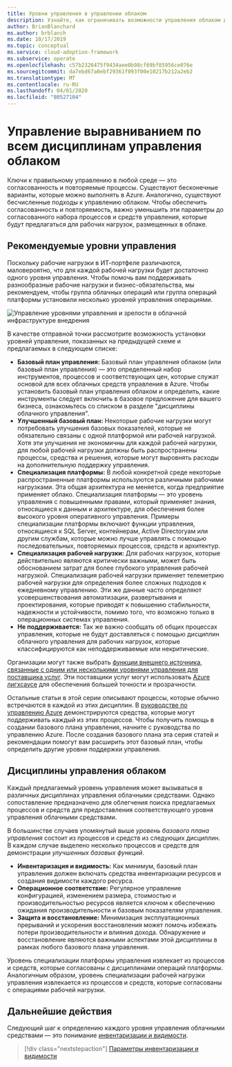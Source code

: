 ```yaml
---
title: Уровни управления в управлении облаком
description: Узнайте, как ограничивать возможности управления облаком для обеспечения единообразного набора процессов и средств, которые можно предложить для рабочих нагрузок, размещенных в облаке.
author: BrianBlanchard
ms.author: brblanch
ms.date: 10/17/2019
ms.topic: conceptual
ms.service: cloud-adoption-framework
ms.subservice: operate
ms.openlocfilehash: c57b2326475f9434aee0b98cf69bf85956ce076e
ms.sourcegitcommit: da7ebd67a0ebf29361f093f00e10217b212a2eb2
ms.translationtype: MT
ms.contentlocale: ru-RU
ms.lasthandoff: 04/01/2020
ms.locfileid: "80527104"
---
```

# <a name="management-leveling-across-cloud-management-disciplines"></a>Управление выравниванием по всем дисциплинам управления облаком

Ключи к правильному управлению в любой среде — это согласованность и повторяемые процессы. Существуют бесконечные варианты, которые можно выполнять в Azure. Аналогично, существуют бесчисленные подходы к управлению облаком. Чтобы обеспечить согласованность и повторяемость, важно уменьшить эти параметры до согласованного набора процессов и средств управления, которые будут предлагаться для рабочих нагрузок, размещенных в облаке.

## <a name="suggested-management-levels"></a>Рекомендуемые уровни управления

Поскольку рабочие нагрузки в ИТ-портфеле различаются, маловероятно, что для каждой рабочей нагрузки будет достаточно одного уровня управления. Чтобы помочь вам поддерживать разнообразные рабочие нагрузки и бизнес-обязательства, мы рекомендуем, чтобы группа облачных операций или группа операций платформы установили несколько уровней управления операциями.

![Управление уровнями управления и зрелости в облачной инфраструктуре внедрения](../../_images/manage/cloud-management-maturity.png)

В качестве отправной точки рассмотрите возможность установки уровней управления, показанных на предыдущей схеме и предлагаемых в следующем списке:

- **Базовый план управления:** Базовый план управления облаком (или базовый план управления) — это определенный набор инструментов, процессов и соответствующих цен, которые служат основой для всех облачных средств управления в Azure. Чтобы установить базовый план управления облаком и определить, какие инструменты следует включить в базовое предложение для вашего бизнеса, ознакомьтесь со списком в разделе "дисциплины облачного управления".
- **Улучшенный базовый план:** Некоторые рабочие нагрузки могут потребовать улучшения базовых показателей, которые не обязательно связаны с одной платформой или рабочей нагрузкой. Хотя эти улучшения не экономичны для каждой рабочей нагрузки, для любой рабочей нагрузки должны быть распространены процессы, средства и решения, которые могут выровнять расходы на дополнительную поддержку управления.
- **Специализация платформы:** В любой конкретной среде некоторые распространенные платформы используются различными рабочими нагрузками. Эта общая архитектура не меняется, когда предприятие применяет облако. Специализация платформы — это уровень управления с повышенными правами, который применяет знания, относящиеся к данным и архитектуре, для обеспечения более высокого уровня оперативного управления. Примеры специализации платформы включают функции управления, относящиеся к SQL Server, контейнерам, Active Directoryам или другим службам, которые можно лучше управлять с помощью последовательных, повторяемых процессов, средств и архитектур.
- **Специализация рабочей нагрузки:** Для рабочих нагрузок, которые действительно являются критически важными, может быть обоснованием затрат для более глубокого управления рабочей нагрузкой. Специализация рабочей нагрузки применяет телеметрию рабочей нагрузки для определения более сложных подходов к ежедневному управлению. Эти же данные часто определяют усовершенствования автоматизации, развертывания и проектирования, которые приводят к повышению стабильности, надежности и устойчивости, помимо того, что возможно только в операционных системах управления.
- **Не поддерживается:** Так же важно сообщать об общих процессах управления, которые не будут доставляться с помощью дисциплин облачного управления для рабочих нагрузок, которые классифицируются как неподдерживаемые или некритические.

Организации могут также выбрать [функции внешнего источника, связанные с одним или несколькими уровнями управления для поставщика услуг](https://www.microsoft.com/cloud-adoption-framework-offers?ot=manage). Эти поставщики услуг могут использовать [Azure лигхсаусе](https://azure.com/lighthouse) для обеспечения большей точности и прозрачности.

Остальные статьи в этой серии описывают процессы, которые обычно встречаются в каждой из этих дисциплин.
В [руководстве по управлению Azure](../azure-management-guide/index.md) демонстрируются средства, которые могут поддерживать каждый из этих процессов. Чтобы получить помощь в создании базового плана управления, начните с руководства по управлению Azure. После создания базового плана эта серия статей и рекомендации помогут вам расширить этот базовый план, чтобы определить другие уровни поддержки управления.

## <a name="cloud-management-disciplines"></a>Дисциплины управления облаком

Каждый предлагаемый уровень управления может вызываться в различных дисциплинах управления облачными средствами. Однако сопоставление предназначено для облегчения поиска предлагаемых процессов и средств для предоставления соответствующего уровня управления облачными средствами.

В большинстве случаев упомянутый выше *уровень базового плана управления* состоит из процессов и средств из следующих дисциплин. В каждом случае выделено несколько процессов и средств для демонстрации *улучшенных базовых функций*.

- **Инвентаризация и видимость:** Как минимум, базовый план управления должен включать средства инвентаризации ресурсов и создания видимости каждого ресурса.
- **Операционное соответствие:** Регулярное управление конфигурацией, изменением размера, стоимостью и производительностью ресурсов является ключом к обеспечению ожидания производительности и базовым показателям управления.
- **Защита и восстановление:** Минимизация эксплуатационных прерываний и ускорения восстановления может помочь избежать потери производительности и влияния дохода. Обнаружение и восстановление являются важными аспектами этой дисциплины в рамках любого базового плана управления.

Уровень специализации платформы управления извлекает из процессов и средств, которые согласованы с дисциплинами операций платформы. Аналогичным образом, уровень специализации рабочей нагрузки управления извлекается из процессов и средств, которые согласованы с операциями рабочей нагрузки.

## <a name="next-steps"></a>Дальнейшие действия

Следующий шаг к определению каждого уровня управления облачными средствами — это понимание [инвентаризации и видимости](./inventory.md).

> [!div class="nextstepaction"]
> [Параметры инвентаризации и видимости](./inventory.md)
